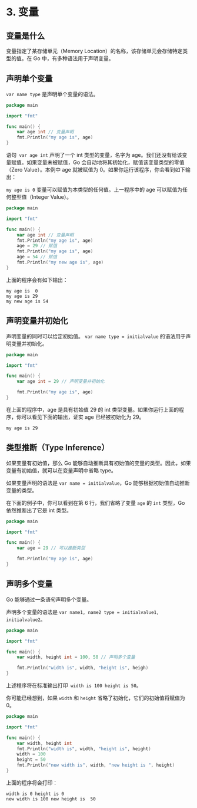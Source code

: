 # 3. 变量

## 变量是什么
变量指定了某存储单元（Memory Location）的名称，该存储单元会存储特定类型的值。在 Go 中，有多种语法用于声明变量。

## 声明单个变量
  ```var name type``` 是声明单个变量的语法。

  ```go
  package main

  import "fmt"

  func main() {
      var age int // 变量声明
      fmt.Println("my age is", age)
  }
  ```
  语句` var age int` 声明了一个 int 类型的变量，名字为 age。我们还没有给该变量赋值。如果变量未被赋值，Go 会自动地将其初始化，赋值该变量类型的零值（Zero Value）。本例中 age 就被赋值为 0。如果你运行该程序，你会看到如下输出：


  ```my age is 0```
  变量可以赋值为本类型的任何值。上一程序中的 age 可以赋值为任何整型值（Integer Value）。

  ```go
  package main

  import "fmt"

  func main() {
      var age int // 变量声明
      fmt.Println("my age is", age)
      age = 29 // 赋值
      fmt.Println("my age is", age)
      age = 54 // 赋值
      fmt.Println("my new age is", age)
  }
  ```

  上面的程序会有如下输出：
  ```
  my age is  0  
  my age is 29  
  my new age is 54
  ```

##  声明变量并初始化

  声明变量的同时可以给定初始值。 `var name type = initialvalue` 的语法用于声明变量并初始化。
  ```go
  package main

  import "fmt"

  func main() {
      var age int = 29 // 声明变量并初始化

      fmt.Println("my age is", age)
  }
  ```
  在上面的程序中，age 是具有初始值 29 的 int 类型变量。如果你运行上面的程序，你可以看见下面的输出，证实 age 已经被初始化为 29。

  `my age is 29`

  ## 类型推断（Type Inference）
  如果变量有初始值，那么 Go 能够自动推断具有初始值的变量的类型。因此，如果变量有初始值，就可以在变量声明中省略 type。

  如果变量声明的语法是 `var name = initialvalue`，Go 能够根据初始值自动推断变量的类型。

  在下面的例子中，你可以看到在第 6 行，我们省略了变量 `age` 的 `int` 类型，Go 依然推断出了它是 int 类型。
  ```go
  package main

  import "fmt"

  func main() {
      var age = 29 // 可以推断类型

      fmt.Println("my age is", age)
  }
  ```
## 声明多个变量

  Go 能够通过一条语句声明多个变量。

  声明多个变量的语法是 `var name1, name2 type = initialvalue1, initialvalue2`。
  ```go
  package main

  import "fmt"

  func main() {
      var width, height int = 100, 50 // 声明多个变量

      fmt.Println("width is", width, "height is", heigh)
  }
  ```
  上述程序将在标准输出打印` width is 100 height is 50`。

  你可能已经想到，如果 `width` 和 `height` 省略了初始化，它们的初始值将赋值为 0。
  ```go
  package main

  import "fmt"

  func main() {  
      var width, height int
      fmt.Println("width is", width, "height is", height)
      width = 100
      height = 50
      fmt.Println("new width is", width, "new height is ", height)
  }
  ```
  上面的程序将会打印：
  ```shell
  width is 0 height is 0  
  new width is 100 new height is  50
  ```